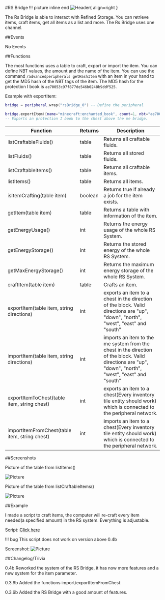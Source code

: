#RS Bridge
!!! picture inline end
    ![Header](https://srendi.de/wp-content/uploads/2021/04/RS-Bridge.png){ align=right }

The Rs Bridge is able to interact with Refined Storage. You can retrieve items, craft items, get all items as a list and more. The Rs Bridge uses one channel.

##Events

No Events

##Functions

The most functions uses a table to craft, export or import the item. You can define NBT values, the amount and the name of the item.
You can use the command `/advancedperipherals getHashItem` with an item in your hand to get the MD5 hash of the NBT tags of the item. The MD5 hash for the protection I book is `ae70053c97f877de546b0248b9ddf525`.

Example with exportItem:

```lua
bridge = peripheral.wrap("rsBridge_0") -- Define the peripheral

bridge.exportItem({name="minecraft:enchanted_book", count=1, nbt="ae70053c97f877de546b0248b9ddf525"}, "UP")
-- Exports an protection I book to the chest above the me bridge.
```

| Function | Returns | Description |
|----------|---------|-------------|
| listCraftableFluids() | table | Returns all craftable fluids. |
| listFluids()	| table | Returns all stored fluids.
| listCraftableItems() | table |	Returns all craftable items. |
| listItems() |	table | Returns all items. |
| isItemCrafting(table item) | boolean | Returns true if already a job for the item exists. |
| getItem(table item) | table | Returns a table with information of the item. |
| getEnergyUsage() | int |	Returns the energy usage of the whole RS System. |
| getEnergyStorage() | int |	Returns the stored energy of the whole RS System. |
| getMaxEnergyStorage() |	int | Returns the maximum energy storage of the whole RS System. |
| craftItem(table item)	| table | Crafts an item. |
| exportItem(table item, string directions) |	int | exports an item to a chest in the direction of the block. Valid directions are "up", "down", "north", "west", "east" and "south" |
| importItem(table item, string directions) |	int | imports an item to the me system from the chest in the direction of the block. Valid directions are "up", "down", "north", "west", "east" and "south" |
| exportItemToChest(table item, string chest) |	int |	exports an item to a chest(Every inventory tile entity should work) which is connected to the peripheral network. |
| importItemFromChest(table item, string chest) |	int |	imports an item to a chest(Every inventory tile entity should work) which is connected to the peripheral network. |

##Screenshots

Picture of the table from listItems()

![Picture](https://srendi.de/wp-content/uploads/2021/02/Bild_2021-02-05_234200.png)

Picture of the table from listCraftableItems()

![Picture](https://srendi.de/wp-content/uploads/2021/02/Bild_2021-02-05_234048.png)


##Example

I made a script to craft items, the computer will re-craft every item needed(a specified amount) in the RS system. Everything is adjustable.

Script: [Click here](https://gist.github.com/Seniorendi/26bd8ecaec400146f2e38790faceead8)

!!! bug
    This script does not work on version above 0.4b

Screenshot:
![Picture](https://srendi.de/wp-content/uploads/2021/02/Bild_2021-02-05_233915.png)

##Changelog/Trivia

0.4b
Reworked the system of the RS Bridge, it has now more features and a new system for the item parameter.

0.3.9b
Added the functions import/exportItemFromChest

0.3.6b
Added the RS Bridge with a good amount of features.
